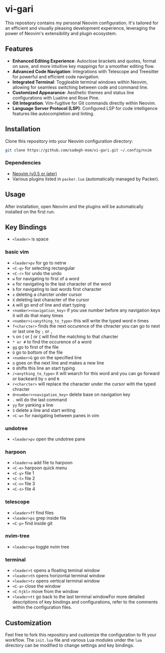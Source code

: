 # vi-gari
This repository contains my personal Neovim configuration. It's tailored for an efficient and visually pleasing development experience, leveraging the power of Neovim's extensibility and plugin ecosystem.

## Features

- **Enhanced Editing Experience**: Autoclose brackets and quotes, format on save, and more intuitive key mappings for a smoother editing flow.
- **Advanced Code Navigation**: Integrations with Telescope and Treesitter for powerful and efficient code navigation.
- **Integrated Terminal**: Toggleable terminal windows within Neovim, allowing for seamless switching between code and command line.
- **Customized Appearance**: Aesthetic themes and status line configurations with Lualine and Rose Pine.
- **Git Integration**: Vim-fugitive for Git commands directly within Neovim.
- **Language Server Protocol (LSP)**: Configured LSP for code intelligence features like autocompletion and linting.

## Installation

Clone this repository into your Neovim configuration directory:

```bash
git clone https://github.com/sadegh-msm/vi-gari.git ~/.config/nvim
```

### Dependencies

- [Neovim (v0.5 or later)](https://github.com/neovim/neovim)
- Various plugins listed in `packer.lua` (automatically managed by Packer).

## Usage

After installation, open Neovim and the plugins will be automatically installed on the first run.

## Key Bindings
- `<leader>` is space  

### basic vim
- `<leader>pv` for go to netrw
- `<C-q>` for selecting rectangular
- `<C-r>` for undo the undo
- `w` for navigating to first of a word
- `e` for navigating to the last character of the word
- `b` for navigating to last words first character
- `x` deleting a charcter under cursor
- `X` deleting last character of the cursor
- `A` will go end of line and start typing
- `<number><navigation_key>` if you use number before any navigation keys it will do that many times
- `<number>i<anything_to_type>` this will write the typed word n times
- `f<charcter>` finds the next occurence of the chracter you can go to next or last one by `;` or `,`
- `%` on ( or [ or { will find the matching to that charcter
- `* or #` to find the occurence of a word
- `gg` go to first of the file
- `G` go to bottom of the file
- `<number>G` go on the specified line
- `o` goes on the next line and makes a new line
- `O` shifts this line an start typing
- `/<anything_to_type>` it will wearch for this word and you can go forward or backeard by `n` and `N`
- `r<charcter>` will replace the character under the cursor with the typed chracter
- `d<number><navigation_key>` delete base on navigation key
- `.` will do the last command
- `yy` for yanking a line
- `S` delete a line and start writing
- `<C-w>` for navigating between panes in vim

### undotree
- `<leader>pv` open the undotree pane

### harpoon
- `<leader>a` add file to harpoon  
- `<C-e>` harpoon quick menu  
- `<C-y>` file 1  
- `<C-t>` file 2  
- `<C-n>` file 3  
- `<C-s>` file 4  

### telescope
- `<leader>ff` find files  
- `<leader>ps` grep inside file  
- `<C-p>` find inside git  

### nvim-tree
- `<leader>pe` toggle nvim tree

### terminal
- `<leader>t` opens a floating teminal window
- `<leader>th` opens horizontal terminal window
- `<leader>tv` opens vertical terminal window
- `<C-a>` close the window
- `<C-hjkl>` move from the window
- `<leader>tt` go back to the last terminal windowFor more detailed descriptions of key bindings and configurations, refer to the comments within the configuration files.

## Customization

Feel free to fork this repository and customize the configuration to fit your workflow. The `init.lua` file and various Lua modules under the `lua` directory can be modified to change settings and key bindings.

